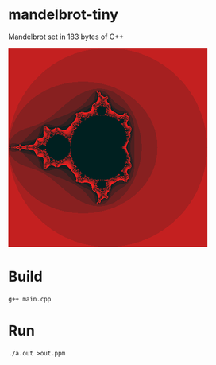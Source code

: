 # mandelbrot-tiny

Mandelbrot set in 183 bytes of C++

![](out.png)

# Build

`g++ main.cpp`

# Run

`./a.out >out.ppm`
